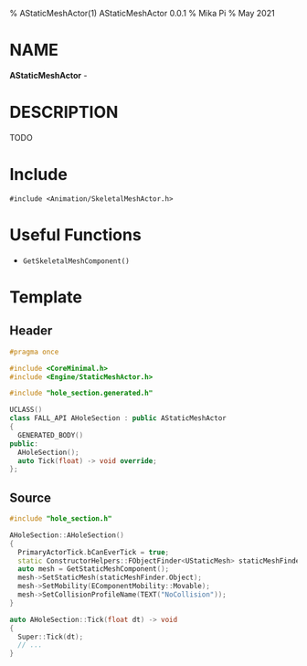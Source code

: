 % AStaticMeshActor(1) AStaticMeshActor 0.0.1
% Mika Pi
% May 2021


# NAME

**AStaticMeshActor** -

# DESCRIPTION
TODO

# Include

`#include <Animation/SkeletalMeshActor.h>`

# Useful Functions
- `GetSkeletalMeshComponent()`


# Template

## Header
```c++
#pragma once

#include <CoreMinimal.h>
#include <Engine/StaticMeshActor.h>

#include "hole_section.generated.h"

UCLASS()
class FALL_API AHoleSection : public AStaticMeshActor
{
  GENERATED_BODY()
public:
  AHoleSection();
  auto Tick(float) -> void override;
};
```
## Source

```c++
#include "hole_section.h"

AHoleSection::AHoleSection()
{
  PrimaryActorTick.bCanEverTick = true;
  static ConstructorHelpers::FObjectFinder<UStaticMesh> staticMeshFinder(TEXT("/Game/SM_Hole"));
  auto mesh = GetStaticMeshComponent();
  mesh->SetStaticMesh(staticMeshFinder.Object);
  mesh->SetMobility(EComponentMobility::Movable);
  mesh->SetCollisionProfileName(TEXT("NoCollision"));
}

auto AHoleSection::Tick(float dt) -> void
{
  Super::Tick(dt);
  // ...
}
```
